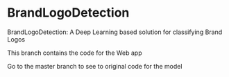 # BrandLogoDetection
BrandLogoDetection: A Deep Learning based solution for classifying Brand Logos

This branch contains the code for the Web app

Go to the master branch to see to original code for the model